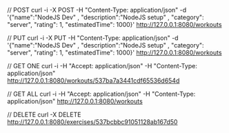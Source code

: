 // POST
curl -i -X POST -H "Content-Type: application/json" -d '{"name":"NodeJS Dev" , "description":"NodeJS setup" , "category": "server", "rating": 1, "estimatedTime":  1000}' http://127.0.0.1:8080/workouts

// PUT
curl -i -X PUT -H "Content-Type: application/json" -d '{"name":"NodeJS Dev" , "description":"NodeJS setup" , "category": "server", "rating": 1, "estimatedTime":  1000}' http://127.0.0.1:8080/workouts


// GET ONE
curl -i -H "Accept: application/json" -H "Content-Type: application/json" http://127.0.0.1:8080/workouts/537ba7a3441cdf65536d654d

// GET ALL
curl -i -H "Accept: application/json" -H "Content-Type: application/json" http://127.0.0.1:8080/workouts

// DELETE
curl -X DELETE http://127.0.0.1:8080/exercises/537bcbbc91051128ab167d50 